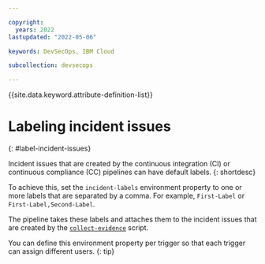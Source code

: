 ```yaml
---

copyright:
  years: 2022
lastupdated: "2022-05-06"

keywords: DevSecOps, IBM Cloud

subcollection: devsecops

---
```


{{site.data.keyword.attribute-definition-list}}

# Labeling incident issues
{: #label-incident-issues}

Incident issues that are created by the continuous integration (CI) or continuous compliance (CC) pipelines can have default labels.
{: shortdesc}

To achieve this, set the `incident-labels` environment property to one or more labels that are separated by a comma. For example, `First-Label` or `First-Label,Second-Label`. <staging>

<!-- remove staging tags when collect-evidence topic is in production -->

The pipeline takes these labels and attaches them to the incident issues that are created by the [`collect-evidence`](/docs/devsecops?topic=devsecops-devsecops-collect-evidence) script.</staging> 

You can define this environment property per trigger so that each trigger can assign different users.
{: tip}
